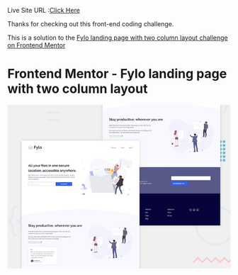 Live Site URL :[Click Here](https://kimodev1990.github.io/fylo-landing-page/)

Thanks for checking out this front-end coding challenge.

This is a solution to the [Fylo landing page with two column layout challenge on Frontend Mentor](https://www.frontendmentor.io/challenges/fylo-landing-page-with-two-column-layout-5ca5ef041e82137ec91a50f5)
# Frontend Mentor - Fylo landing page with two column layout

![Design preview for the Fylo landing page with two column layout challenge](./design/desktop-preview.jpg)
